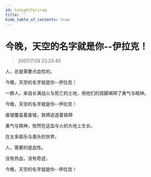 ```yaml
---
id: tonightforiraq
title: ''
hide_table_of_contents: true
---
```


# 今晚，天空的名字就是你--伊拉克！

> 2007/7/29 23:23:40

<div style={{color: '#FF0000', fontWeight: 'bold', fontSize: '18px', textAlign: 'left', lineHeight: '150%'}}>

人，总是需要点血性的。
 
今晚，天空的名字就是你--伊拉克！
 
一群人，来自长满战火与死亡的土地，用他们的双脚阐释了勇气与精神。
 
今晚，天空的名字就是你--伊拉克！
 
废墟覆盖着废墟，铁蹄追逐着铁蹄
 
勇气与精神，依然在这血与火的大地上生长。
 
在太多娱乐与愚乐的世界，
 
人，需要的是血性。
 
没有热血，没有奇迹，
 
今晚，天空的名字就是你--伊拉克！
</div>